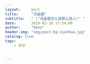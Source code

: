 ```yaml
---
layout:     post
title:      "汤晶媚"
subtitle:   " \"汤晶媚怎么就那么妩人\" "
date:       2019-02-10 17:54:00
author:     "Reno"
header-img: "img/post-bg-nianhua.jpg"
catalog: true
tags:
    - 年华


---
```


